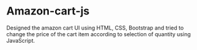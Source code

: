 # Amazon-cart-js
Designed the amazon cart UI using HTML, CSS, Bootstrap and tried to change the price of the cart item according to selection of quantity using JavaScript.
